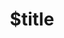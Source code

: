 ---
title: $title
second_title: Aspose.Imaging dla .NET API Reference
description: $description
type: docs
weight: $weight
url: /pl/net/$ref/
---